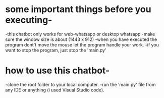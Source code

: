# some important things before you executing-
-this chatbot only works for web-whatsapp or desktop whatsapp
-make sure the window size is about (1443 x 912)
-when you have executed the program dont't move the mouse let the program handle your work.
-if you want to stop the program, just stop the 'main.py'


# how to use this chatbot-
-clone the root folder to your local computer.
-run the 'main.py' file from any IDE or anything (i used Visual Studio code).



